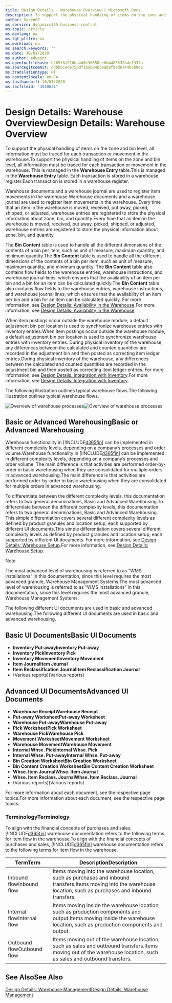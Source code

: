 ```yaml
---
title: Design Details - Warehouse Overview | Microsoft Docs
description: To support the physical handling of items on the zone and bin level, all information must be traced for each transaction or movement in the warehouse. This is managed in the **Warehouse Entry** table. Each transaction is stored in a warehouse register.
author: SorenGP
ms.service: dynamics365-business-central
ms.topic: article
ms.devlang: na
ms.tgt_pltfrm: na
ms.workload: na
ms.search.keywords: ''
ms.date: 10/01/2020
ms.author: edupont
ms.openlocfilehash: b265f8a910ba4d6e36856ce6d4485532b4e1337a
ms.sourcegitcommit: ddbb5cede750df1baba4b3eab8fbed6744b5b9d6
ms.translationtype: HT
ms.contentlocale: en-CA
ms.lasthandoff: 10/01/2020
ms.locfileid: "3920831"
---
```

# <a name="design-details-warehouse-overview"></a><span data-ttu-id="968b8-105">Design Details: Warehouse Overview</span><span class="sxs-lookup"><span data-stu-id="968b8-105">Design Details: Warehouse Overview</span></span>
<span data-ttu-id="968b8-106">To support the physical handling of items on the zone and bin level, all information must be traced for each transaction or movement in the warehouse.</span><span class="sxs-lookup"><span data-stu-id="968b8-106">To support the physical handling of items on the zone and bin level, all information must be traced for each transaction or movement in the warehouse.</span></span> <span data-ttu-id="968b8-107">This is managed in the **Warehouse Entry** table.</span><span class="sxs-lookup"><span data-stu-id="968b8-107">This is managed in the **Warehouse Entry** table.</span></span> <span data-ttu-id="968b8-108">Each transaction is stored in a warehouse register.</span><span class="sxs-lookup"><span data-stu-id="968b8-108">Each transaction is stored in a warehouse register.</span></span>  

<span data-ttu-id="968b8-109">Warehouse documents and a warehouse journal are used to register item movements in the warehouse.</span><span class="sxs-lookup"><span data-stu-id="968b8-109">Warehouse documents and a warehouse journal are used to register item movements in the warehouse.</span></span> <span data-ttu-id="968b8-110">Every time that an item in the warehouse is moved, received, put away, picked, shipped, or adjusted, warehouse entries are registered to store the physical information about zone, bin, and quantity.</span><span class="sxs-lookup"><span data-stu-id="968b8-110">Every time that an item in the warehouse is moved, received, put away, picked, shipped, or adjusted, warehouse entries are registered to store the physical information about zone, bin, and quantity.</span></span>

<span data-ttu-id="968b8-111">The **Bin Content** table is used to handle all the different dimensions of the contents of a bin per item, such as unit of measure, maximum quantity, and minimum quantity.</span><span class="sxs-lookup"><span data-stu-id="968b8-111">The **Bin Content** table is used to handle all the different dimensions of the contents of a bin per item, such as unit of measure, maximum quantity, and minimum quantity.</span></span> <span data-ttu-id="968b8-112">The **Bin Content** table also contains flow fields to the warehouse entries, warehouse instructions, and warehouse journal lines, which ensures that the availability of an item per bin and a bin for an item can be calculated quickly.</span><span class="sxs-lookup"><span data-stu-id="968b8-112">The **Bin Content** table also contains flow fields to the warehouse entries, warehouse instructions, and warehouse journal lines, which ensures that the availability of an item per bin and a bin for an item can be calculated quickly.</span></span> <span data-ttu-id="968b8-113">For more information, see [Design Details: Availability in the Warehouse](design-details-availability-in-the-warehouse.md).</span><span class="sxs-lookup"><span data-stu-id="968b8-113">For more information, see [Design Details: Availability in the Warehouse](design-details-availability-in-the-warehouse.md).</span></span>  

<span data-ttu-id="968b8-114">When item postings occur outside the warehouse module, a default adjustment bin per location is used to synchronize warehouse entries with inventory entries.</span><span class="sxs-lookup"><span data-stu-id="968b8-114">When item postings occur outside the warehouse module, a default adjustment bin per location is used to synchronize warehouse entries with inventory entries.</span></span> <span data-ttu-id="968b8-115">During physical inventory of the warehouse, any differences between the calculated and counted quantities are recorded in the adjustment bin and then posted as correcting item ledger entries.</span><span class="sxs-lookup"><span data-stu-id="968b8-115">During physical inventory of the warehouse, any differences between the calculated and counted quantities are recorded in the adjustment bin and then posted as correcting item ledger entries.</span></span> <span data-ttu-id="968b8-116">For more information, see [Design Details: Integration with Inventory](design-details-integration-with-inventory.md).</span><span class="sxs-lookup"><span data-stu-id="968b8-116">For more information, see [Design Details: Integration with Inventory](design-details-integration-with-inventory.md).</span></span>  

<span data-ttu-id="968b8-117">The following illustration outlines typical warehouse flows.</span><span class="sxs-lookup"><span data-stu-id="968b8-117">The following illustration outlines typical warehouse flows.</span></span>  

<span data-ttu-id="968b8-118">![Overview of warehouse processes](media/design_details_warehouse_management_overview.png "Overview of warehouse processes")</span><span class="sxs-lookup"><span data-stu-id="968b8-118">![Overview of warehouse processes](media/design_details_warehouse_management_overview.png "Overview of warehouse processes")</span></span>  

## <a name="basic-or-advanced-warehousing"></a><span data-ttu-id="968b8-119">Basic or Advanced Warehousing</span><span class="sxs-lookup"><span data-stu-id="968b8-119">Basic or Advanced Warehousing</span></span>  
<span data-ttu-id="968b8-120">Warehouse functionality in [!INCLUDE[d365fin](includes/d365fin_md.md)] can be implemented in different complexity levels, depending on a company’s processes and order volume.</span><span class="sxs-lookup"><span data-stu-id="968b8-120">Warehouse functionality in [!INCLUDE[d365fin](includes/d365fin_md.md)] can be implemented in different complexity levels, depending on a company’s processes and order volume.</span></span> <span data-ttu-id="968b8-121">The main difference is that activities are performed order-by-order in basic warehousing when they are consolidated for multiple orders in advanced warehousing.</span><span class="sxs-lookup"><span data-stu-id="968b8-121">The main difference is that activities are performed order-by-order in basic warehousing when they are consolidated for multiple orders in advanced warehousing.</span></span>  

 <span data-ttu-id="968b8-122">To differentiate between the different complexity levels, this documentation refers to two general denominations, Basic and Advanced Warehousing.</span><span class="sxs-lookup"><span data-stu-id="968b8-122">To differentiate between the different complexity levels, this documentation refers to two general denominations, Basic and Advanced Warehousing.</span></span> <span data-ttu-id="968b8-123">This simple differentiation covers several different complexity levels as defined by product granules and location setup, each supported by different UI documents.</span><span class="sxs-lookup"><span data-stu-id="968b8-123">This simple differentiation covers several different complexity levels as defined by product granules and location setup, each supported by different UI documents.</span></span> <span data-ttu-id="968b8-124">For more information, see [Design Details: Warehouse Setup](design-details-warehouse-setup.md).</span><span class="sxs-lookup"><span data-stu-id="968b8-124">For more information, see [Design Details: Warehouse Setup](design-details-warehouse-setup.md).</span></span>  

> [!NOTE]  
>  <span data-ttu-id="968b8-125">The most advanced level of warehousing is referred to as “WMS installations” in this documentation, since this level requires the most advanced granule, Warehouse Management Systems.</span><span class="sxs-lookup"><span data-stu-id="968b8-125">The most advanced level of warehousing is referred to as “WMS installations” in this documentation, since this level requires the most advanced granule, Warehouse Management Systems.</span></span>  

 <span data-ttu-id="968b8-126">The following different UI documents are used in basic and advanced warehousing.</span><span class="sxs-lookup"><span data-stu-id="968b8-126">The following different UI documents are used in basic and advanced warehousing.</span></span>  

## <a name="basic-ui-documents"></a><span data-ttu-id="968b8-127">Basic UI Documents</span><span class="sxs-lookup"><span data-stu-id="968b8-127">Basic UI Documents</span></span>  

-   <span data-ttu-id="968b8-128">**Inventory Put-away**</span><span class="sxs-lookup"><span data-stu-id="968b8-128">**Inventory Put-away**</span></span>  
-   <span data-ttu-id="968b8-129">**Inventory Pick**</span><span class="sxs-lookup"><span data-stu-id="968b8-129">**Inventory Pick**</span></span>  
-   <span data-ttu-id="968b8-130">**Inventory Movement**</span><span class="sxs-lookup"><span data-stu-id="968b8-130">**Inventory Movement**</span></span>  
-   <span data-ttu-id="968b8-131">**Item Journal**</span><span class="sxs-lookup"><span data-stu-id="968b8-131">**Item Journal**</span></span>  
-   <span data-ttu-id="968b8-132">**Item Reclassification Journal**</span><span class="sxs-lookup"><span data-stu-id="968b8-132">**Item Reclassification Journal**</span></span>  
-   <span data-ttu-id="968b8-133">(Various reports)</span><span class="sxs-lookup"><span data-stu-id="968b8-133">(Various reports)</span></span>  

## <a name="advanced-ui-documents"></a><span data-ttu-id="968b8-134">Advanced UI Documents</span><span class="sxs-lookup"><span data-stu-id="968b8-134">Advanced UI Documents</span></span>  

-   <span data-ttu-id="968b8-135">**Warehouse Receipt**</span><span class="sxs-lookup"><span data-stu-id="968b8-135">**Warehouse Receipt**</span></span>  
-   <span data-ttu-id="968b8-136">**Put-away Worksheet**</span><span class="sxs-lookup"><span data-stu-id="968b8-136">**Put-away Worksheet**</span></span>  
-   <span data-ttu-id="968b8-137">**Warehouse Put-away**</span><span class="sxs-lookup"><span data-stu-id="968b8-137">**Warehouse Put-away**</span></span>  
-   <span data-ttu-id="968b8-138">**Pick Worksheet**</span><span class="sxs-lookup"><span data-stu-id="968b8-138">**Pick Worksheet**</span></span>  
-   <span data-ttu-id="968b8-139">**Warehouse Pick**</span><span class="sxs-lookup"><span data-stu-id="968b8-139">**Warehouse Pick**</span></span>  
-   <span data-ttu-id="968b8-140">**Movement Worksheet**</span><span class="sxs-lookup"><span data-stu-id="968b8-140">**Movement Worksheet**</span></span>  
-   <span data-ttu-id="968b8-141">**Warehouse Movement**</span><span class="sxs-lookup"><span data-stu-id="968b8-141">**Warehouse Movement**</span></span>  
-   <span data-ttu-id="968b8-142">**Internal Whse. Pick**</span><span class="sxs-lookup"><span data-stu-id="968b8-142">**Internal Whse. Pick**</span></span>  
-   <span data-ttu-id="968b8-143">**Internal Whse. Put-away**</span><span class="sxs-lookup"><span data-stu-id="968b8-143">**Internal Whse. Put-away**</span></span>  
-   <span data-ttu-id="968b8-144">**Bin Creation Worksheet**</span><span class="sxs-lookup"><span data-stu-id="968b8-144">**Bin Creation Worksheet**</span></span>  
-   <span data-ttu-id="968b8-145">**Bin Content Creation Worksheet**</span><span class="sxs-lookup"><span data-stu-id="968b8-145">**Bin Content Creation Worksheet**</span></span>  
-   <span data-ttu-id="968b8-146">**Whse. Item Journal**</span><span class="sxs-lookup"><span data-stu-id="968b8-146">**Whse. Item Journal**</span></span>  
-   <span data-ttu-id="968b8-147">**Whse. Item Reclass. Journal**</span><span class="sxs-lookup"><span data-stu-id="968b8-147">**Whse. Item Reclass. Journal**</span></span>  
-   <span data-ttu-id="968b8-148">(Various reports)</span><span class="sxs-lookup"><span data-stu-id="968b8-148">(Various reports)</span></span>  

<span data-ttu-id="968b8-149">For more information about each document, see the respective page topics.</span><span class="sxs-lookup"><span data-stu-id="968b8-149">For more information about each document, see the respective page topics.</span></span>  

### <a name="terminology"></a><span data-ttu-id="968b8-150">Terminology</span><span class="sxs-lookup"><span data-stu-id="968b8-150">Terminology</span></span>  
<span data-ttu-id="968b8-151">To align with the financial concepts of purchases and sales, [!INCLUDE[d365fin](includes/d365fin_md.md)] warehouse documentation refers to the following terms for item flow in the warehouse.</span><span class="sxs-lookup"><span data-stu-id="968b8-151">To align with the financial concepts of purchases and sales, [!INCLUDE[d365fin](includes/d365fin_md.md)] warehouse documentation refers to the following terms for item flow in the warehouse.</span></span>  

|<span data-ttu-id="968b8-152">Term</span><span class="sxs-lookup"><span data-stu-id="968b8-152">Term</span></span>|<span data-ttu-id="968b8-153">Description</span><span class="sxs-lookup"><span data-stu-id="968b8-153">Description</span></span>|  
|----------|---------------------------------------|  
|<span data-ttu-id="968b8-154">Inbound flow</span><span class="sxs-lookup"><span data-stu-id="968b8-154">Inbound flow</span></span>|<span data-ttu-id="968b8-155">Items moving into the warehouse location, such as purchases and inbound transfers.</span><span class="sxs-lookup"><span data-stu-id="968b8-155">Items moving into the warehouse location, such as purchases and inbound transfers.</span></span>|  
|<span data-ttu-id="968b8-156">Internal flow</span><span class="sxs-lookup"><span data-stu-id="968b8-156">Internal flow</span></span>|<span data-ttu-id="968b8-157">Items moving inside the warehouse location, such as production components and output.</span><span class="sxs-lookup"><span data-stu-id="968b8-157">Items moving inside the warehouse location, such as production components and output.</span></span>|  
|<span data-ttu-id="968b8-158">Outbound flow</span><span class="sxs-lookup"><span data-stu-id="968b8-158">Outbound flow</span></span>|<span data-ttu-id="968b8-159">Items moving out of the warehouse location, such as sales and outbound transfers.</span><span class="sxs-lookup"><span data-stu-id="968b8-159">Items moving out of the warehouse location, such as sales and outbound transfers.</span></span>|  

## <a name="see-also"></a><span data-ttu-id="968b8-160">See Also</span><span class="sxs-lookup"><span data-stu-id="968b8-160">See Also</span></span>  
 [<span data-ttu-id="968b8-161">Design Details: Warehouse Management</span><span class="sxs-lookup"><span data-stu-id="968b8-161">Design Details: Warehouse Management</span></span>](design-details-warehouse-management.md)
